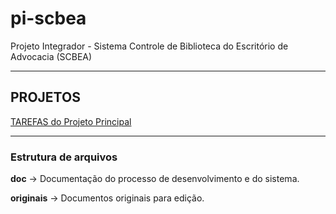 # pi-scbea

Projeto Integrador - Sistema Controle de Biblioteca do Escritório de Advocacia (SCBEA)

--- 

## PROJETOS
[TAREFAS do Projeto Principal](https://github.com/Viniciusalopes/pi-scbea/projects/1)

---

### Estrutura de arquivos

__doc__ -> Documentação do processo de desenvolvimento e do sistema.

__originais__ -> Documentos originais para edição.
